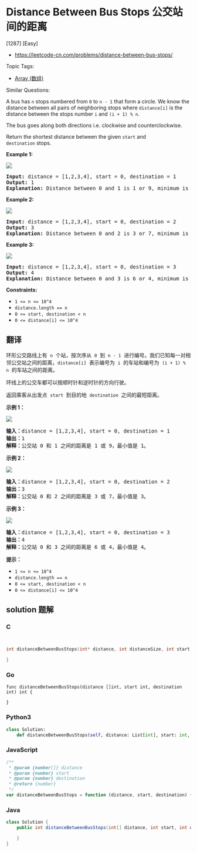 # Distance Between Bus Stops 公交站间的距离

[1287] [Easy]

- https://leetcode-cn.com/problems/distance-between-bus-stops/

Topic Tags:

- [Array (数组)](https://leetcode-cn.com/tag/array/)

Similar Questions:

A bus has `n` stops numbered from `0` to `n - 1` that form a circle. We know the distance between all pairs of neighboring stops where `distance[i]` is the distance between the stops number `i` and `(i + 1) % n`.

The bus goes along both directions i.e. clockwise and counterclockwise.

Return the shortest distance between the given `start` and `destination` stops.

**Example 1:**

![](https://assets.leetcode.com/uploads/2019/09/03/untitled-diagram-1.jpg)

<pre><strong>Input:</strong> distance = [1,2,3,4], start = 0, destination = 1
<strong>Output:</strong> 1
<strong>Explanation:</strong> Distance between 0 and 1 is 1 or 9, minimum is 1.</pre>

**Example 2:**

![](https://assets.leetcode.com/uploads/2019/09/03/untitled-diagram-1-1.jpg)

<pre><strong>Input:</strong> distance = [1,2,3,4], start = 0, destination = 2
<strong>Output:</strong> 3
<strong>Explanation:</strong> Distance between 0 and 2 is 3 or 7, minimum is 3.
</pre>

**Example 3:**

![](https://assets.leetcode.com/uploads/2019/09/03/untitled-diagram-1-2.jpg)

<pre><strong>Input:</strong> distance = [1,2,3,4], start = 0, destination = 3
<strong>Output:</strong> 4
<strong>Explanation:</strong> Distance between 0 and 3 is 6 or 4, minimum is 4.
</pre>

**Constraints:**

- `1 <= n <= 10^4`
- `distance.length == n`
- `0 <= start, destination < n`
- `0 <= distance[i] <= 10^4`

## 翻译

环形公交路线上有  `n`  个站，按次序从  `0`  到  `n - 1`  进行编号。我们已知每一对相邻公交站之间的距离，`distance[i]`  表示编号为  `i`  的车站和编号为  `(i + 1) % n`  的车站之间的距离。

环线上的公交车都可以按顺时针和逆时针的方向行驶。

返回乘客从出发点  `start`  到目的地  `destination`  之间的最短距离。

**示例 1：**

![](https://assets.leetcode-cn.com/aliyun-lc-upload/uploads/2019/09/08/untitled-diagram-1.jpg)

<pre><strong>输入：</strong>distance = [1,2,3,4], start = 0, destination = 1
<strong>输出：</strong>1
<strong>解释：</strong>公交站 0 和 1 之间的距离是 1 或 9，最小值是 1。</pre>

**示例 2：**

![](https://assets.leetcode-cn.com/aliyun-lc-upload/uploads/2019/09/08/untitled-diagram-1-1.jpg)

<pre><strong>输入：</strong>distance = [1,2,3,4], start = 0, destination = 2
<strong>输出：</strong>3
<strong>解释：</strong>公交站 0 和 2 之间的距离是 3 或 7，最小值是 3。
</pre>

**示例 3：**

![](https://assets.leetcode-cn.com/aliyun-lc-upload/uploads/2019/09/08/untitled-diagram-1-2.jpg)

<pre><strong>输入：</strong>distance = [1,2,3,4], start = 0, destination = 3
<strong>输出：</strong>4
<strong>解释：</strong>公交站 0 和 3 之间的距离是 6 或 4，最小值是 4。
</pre>

**提示：**

- `1 <= n <= 10^4`
- `distance.length == n`
- `0 <= start, destination < n`
- `0 <= distance[i] <= 10^4`

## solution 题解

### C

```c


int distanceBetweenBusStops(int* distance, int distanceSize, int start, int destination){

}


```

### Go

```golang
func distanceBetweenBusStops(distance []int, start int, destination int) int {

}
```

### Python3

```python
class Solution:
    def distanceBetweenBusStops(self, distance: List[int], start: int, destination: int) -> int:

```

### JavaScript

```javascript
/**
 * @param {number[]} distance
 * @param {number} start
 * @param {number} destination
 * @return {number}
 */
var distanceBetweenBusStops = function (distance, start, destination) {};
```

### Java

```java
class Solution {
    public int distanceBetweenBusStops(int[] distance, int start, int destination) {

    }
}
```
